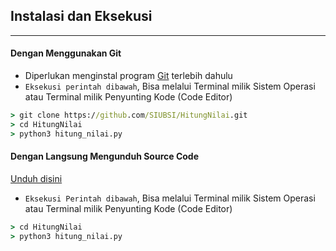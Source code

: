 ## Instalasi dan Eksekusi
***

#### Dengan Menggunakan Git

- Diperlukan menginstal program [Git](https://git-scm.com/downloads) terlebih dahulu
- `Eksekusi perintah dibawah`, Bisa melalui Terminal milik Sistem Operasi atau Terminal milik Penyunting Kode (Code Editor)
```cmd
> git clone https://github.com/SIUBSI/HitungNilai.git
> cd HitungNilai
> python3 hitung_nilai.py
```

#### Dengan Langsung Mengunduh Source Code

[Unduh disini](https://github.com/SIUBSI/Tugas-Kelompok/archive/refs/heads/TugasKel.zip)
- `Eksekusi Perintah dibawah`, Bisa melalui Terminal milik Sistem Operasi atau Terminal milik Penyunting Kode (Code Editor)
```cmd
> cd HitungNilai
> python3 hitung_nilai.py
```